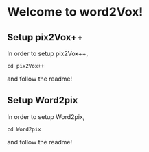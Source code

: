 # Welcome to word2Vox!

## Setup pix2Vox++
In order to setup pix2Vox++, 
```
cd pix2Vox++
```
and follow the readme!

## Setup Word2pix
In order to setup Word2pix, 
```
cd Word2pix
```
and follow the readme!



